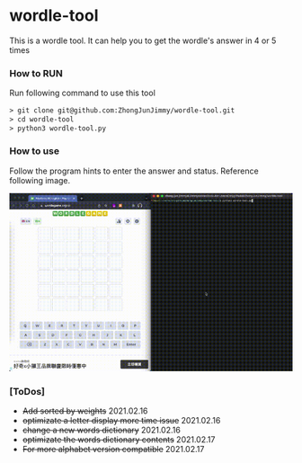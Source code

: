 # wordle-tool
This is a wordle tool. It can help you to get the wordle's answer in 4 or 5 times

### How to RUN
Run following command to use this tool

```
> git clone git@github.com:ZhongJunJimmy/wordle-tool.git
> cd wordle-tool
> python3 wordle-tool.py
```

### How to use
Follow the program hints to enter the answer and status. Reference following image.

![image](https://github.com/ZhongJunJimmy/wordle-tool/blob/main/Demo.gif?raw=true)

### [ToDos] 

- ~~Add sorted by weights~~ 2021.02.16
- ~~optimizate a letter display more time issue~~ 2021.02.16
- ~~change a new words dictionary~~ 2021.02.16
- ~~optimizate the words dictionary contents~~ 2021.02.17
- ~~For more alphabet version compatible~~ 2021.02.17
